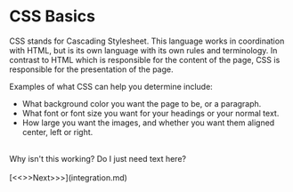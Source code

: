 # CSS Basics

CSS stands for Cascading Stylesheet. This language works in coordination with HTML, but is its own language with its own rules and terminology. In contrast to HTML which is responsible for the content of the page, CSS is responsible for the presentation of the page.

Examples of what CSS can help you determine include:
<p>
	<ul> 
		<li> What background color you want the page to be, or a paragraph. </li>
		<li> What font or font size you want for your headings or your normal text. </li>
		<li> How large you want the images, and whether you want them aligned center, left or right. </li>
	</ul>
</p>
<br/>
Why isn't this working? Do I just need text here? 
<br/>
<br/>
[<<<Previous<<<](create_site.md) | [>>>Next>>>](integration.md)